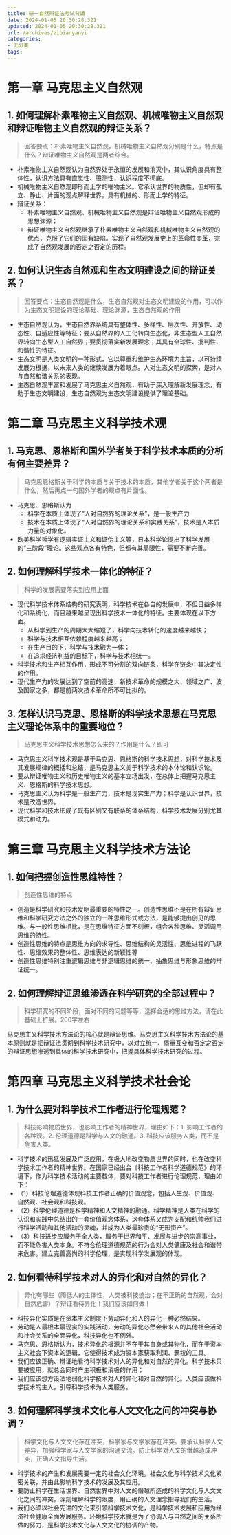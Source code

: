 ```yaml
---
title: 研一自然辩证法考试背诵
date: 2024-01-05 20:30:28.321
updated: 2024-01-05 20:30:28.321
url: /archives/zibianyanyi
categories: 
- 无分类
tags: 
---
```


# 第一章 马克思主义自然观

## 1. 如何理解朴素唯物主义自然观、机械唯物主义自然观和辩证唯物主义自然观的辩证关系？

> 回答要点：朴素唯物主义自然观，机械唯物主义自然观分别是什么，特点是什么？辩证唯物主义自然观是两者综合。

- 朴素唯物主义自然观认为自然界处于永恒的发展和消灭中，其认识角度具有整体性，认识方法具有直觉性、臆测性，认识程度不彻底。
- 机械唯物主义自然观即形而上学的唯物主义。它承认世界的物质性，但却有孤立、静止、片面的观点解释世界，具有机械的、形而上学的特征。
- 辩证关系：
    - 朴素唯物主义自然观、机械唯物主义自然观是辩证唯物主义自然观形成的思想渊源；
    - 辩证唯物主义自然观继承了朴素唯物主义自然观和机械唯物主义自然观的优点，克服了它们的固有缺陷。实现了自然观发展史上的革命性变革，完成了自然观发展的否定之否定的历程。

## 2. 如何认识生态自然观和生态文明建设之间的辩证关系？

> 回答要点：生态自然观是什么，生态自然观对生态文明建设的作用，可以作为生态文明建设的理论基础、理论渊源，生态自然观的作用

- 生态自然观认为，生态自然界系统具有整体性、多样性、层次性、开放性、动态性、自适应性等特征；要从自然界的人工化转向生态化，非生态型人工自然界转向生态型人工自然界；要贯彻落实新发展理念；其具有全球性、批判性、和谐性的特征。
- 生态文明是人类文明的一种形式，它以尊重和维护生态环境为主旨，以可持续发展为根据，以未来人类的继续发展为着眼点。人对生态文明的探索，是对人与自然和谐关系的表现。
- 生态自然观丰富和发展了马克思主义自然观，有助于深入理解新发展理念，有助于生态文明建设，生态自然观为生态文明建设提供了理论基础。

# 第二章 马克思主义科学技术观

## 1. 马克思、恩格斯和国外学者关于科学技术本质的分析有何主要差异？

> 马克思恩格斯关于科学的本质与关于技术的本质，其他学者关于这个两者是什么，然后再点一句国外学者的观点有片面性。

- 马克思、恩格斯认为
    - 科学在本质上体现了“人对自然界的理论关系”，是一般生产力
    - 技术在本质上体现了“人对自然界的理论关系和实践关系”，技术是人本质力量的对象化。
- 欧美科学哲学有逻辑实证主义和证伪主义等，日本科学论提出了科学发展的“三阶段”理论。这些观点各有特色，但都有其局限性，需要不断完善。

## 2. 如何理解科学技术一体化的特征？

> 科学的发展需要落实到应用上面

- 现代科学技术体系结构的研究表明，科学技术在各自的发展中，不但日益多样化和系统化，而且越来越呈现出科学技术一体化的特征。主要体现在以下方面。
    - 从科学到生产的周期大大缩短了，科学向技术转化的速度越来越快；
    - 科学与技术相互依赖程度越来越高；
    - 在生产目的下，科学与技术融为一体；
    - 在追求经济利益的目标下，科学与技术相统一。
- 科学技术和生产相互作用，形成不可分割的双向链条，科学在链条中其决定性的作用。
- 现代生产力的发展达到了空前的高速，新技术革命的规模之大、领域之广、波及国家之多，都是前两次技术革命所不可比拟的。

## 3. 怎样认识马克思、恩格斯的科学技术思想在马克思主义理论体系中的重要地位？

> 马克思主义科学技术思想怎么来的？作用是什么？即可

- 马克思主义科学技术观是基于马克思、恩格斯的科学技术思想，对科学技术及其发展规律的概括和总结，是马克思主义关于科学技术的本体论和认识论。
- 要从辩证唯物主义和历史唯物主义的基本立场出发，在总体上把握马克思主义、恩格斯的科学技术思想。
- 马克思主义认为科学是一般生产力，技术是现实生产力；科学是认识世界，技术是改造世界。
- 现代科学和技术形成了既有区别又有联系的体系结构，科学技术发展分别尤其模式和动力。

# 第三章 马克思主义科学技术方法论

## 1. 如何把握创造性思维特性？

> 创造性思维的特点

- 创造是科学研究和技术发明最重要的特性之一。创造性思维不是在所有辩证思维和科学研究方法之外的独立的一种思维形式或方法，是能够提出创见的思维。与一般性思维相比，是在思维特征方面不刻板，组合各种思维、灵活调用思维的特性。
- 创造性思维的特点是思维方向的求导性、思维结构的灵活性、思维进程的飞跃性、思维效果的整体性、思维表达的新颖性等
- 创造性思维特别注重逻辑思维与非逻辑思维的统一、抽象思维与形象思维的辩证统一。

## 2. 如何理解辩证思维渗透在科学研究的全部过程中？

> 科学研究的不同阶段，面对不同的问题等等，选择合适的思维方法，请在此基础上扩展。200字左右

马克思主义科学技术方法论的核心就是辩证思维。马克思主义科学技术方法论的基本原则就是把辩证法贯彻到科学技术研究中，以对立统一、质量互变和否定之否定的辩证思想渗透到具体的科学技术研究中，把握具体科学技术研究的过程。

# 第四章 马克思主义科学技术社会论

## 1. 为什么要对科学技术工作者进行伦理规范？

> 科技影响物质世界，也影响工作者的精神世界，理由如下：1. 影响工作者的各种观。2. 伦理道德是科学与人文的融通。3. 科技应该服务人类，而不是危害人类。

- 科学技术的迅猛发展及广泛应用，在极大地改变物质世界的同时，也在改变科学技术工作者的精神世界。在国家已经出台《科技工作者科学道德规范》的环境下，作为科学技术活动的主要载体，要对科技工作者进行伦理规范，理由如下：
- （1）科技伦理道德体现科技工作者正确的价值观念，包括人生观、价值观、自然观、社会观和科技观。
- （2）科学伦理道德是科学精神和人文精神的融通。科学精神是人类在科学的认识和实践中总结出的一套价值观念体系，这套体系又成为支配和统帅我们进行科学活动和其他活动的灵魂，并成为人类最珍贵的“无形资产”。
- （3）科技进步应服务于全人类，服务于世界和平、发展与进步的崇高事业，而不能危害人类本身。不符合伦理道德规范的行为会对人类健康及社会和谐带来危害。建立完善高尚的科学伦理，是实现科学发展观的体现。

## 2. 如何看待科学技术对人的异化和对自然的异化？

> 异化有哪些（降低人的主体性，人类被科技统治；在不正确的自然观，会对自然危害）？辩证看待异化！我们应该如何做！

- 科技异化实质是在资本主义制度下劳动异化和人的异化一种必然结果。
- 劳动是人最根本最现实的实践活动，劳动的异化必然会带来人的其他社会活动和社会关系的全面异化，科技异化也不例外。
- 马克思、恩格斯认为，技术异化的根源并不在于其自身或其物化，而在于资本主义社会下资本的逻辑，它使得技术成为资本家获取利润、霸权的工具。
- 我们应该正确、辩证地看待科学技术对人的异化和对自然的异化。科学技术只要被应用，就总会同时产生积极和消极的作用；
- 我们应该想方设法地弱化科学技术对人的异化和对自然的异化。人类应该做科学技术的主人，引导科学技术为人类服务。

## 3. 如何理解科学技术文化与人文文化之间的冲突与协调？

> 科学文化与人文文化存在冲突，科学家与文学家存在冲突。要承认科学人文差异，加强科学家与人文学家的沟通交流。防止科学对人文的僭越造成冲突，正确人文指导生活。

- 科学技术的产生和发展需要一定的社会文化环境。社会文化与科学技术文化紧密关联，并由此影响科学技术的发展及其应用。
- 要防止科学在生活世界、自然世界中对人文的僭越所造成的科学文化与人文文化之间的冲突，深刻理解科学的限度，用正确的人文理念指导我们的生活。
- 我们必须以社会先进的文化来引领科学技术文化，是科学技术发展和应用为经济社会健康全面发展服务。环境科学技术就是为了协调人与自然之间的关系所做的努力，是科学技术文化与人文文化的协调的产物。